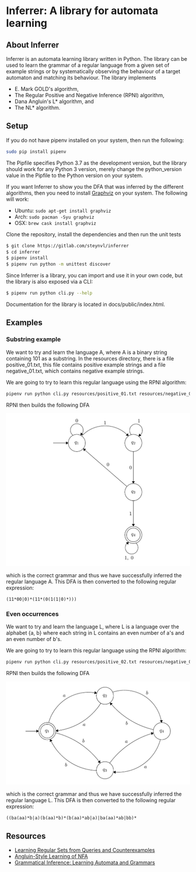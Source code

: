 # Inferrer: A library for automata learning

## About Inferrer
Inferrer is an automata learning library written in Python. The library can be
used to learn the grammar of a regular language from a given set of example strings
or by systematically observing the behaviour of a target automaton and matching its behaviour. The
library implements 

* E. Mark GOLD's algorithm,
* The Regular Positive and Negative Inference (RPNI) algorithm,
* Dana Angluin's L* algorithm, and
* The NL* algorithm.

## Setup
If you do not have pipenv installed on your system, then run the following:
```bash
sudo pip install pipenv 
```

The Pipfile specifies Python 3.7 as the development version, but the library should
work for any Python 3 version, merely change the python\_version value in the
Pipfile to the Python version on your system. 

If you want Inferrer to show you the DFA that was inferred by the different algorithms, then
you need to install [Graphviz](https://www.graphviz.org/) on your system. The following 
will work:

* Ubuntu: ```sudo apt-get install graphviz```
* Arch: ```sudo pacman -Syu graphviz```
* OSX: ```brew cask install graphviz```



Clone the repository, install the dependencies and then run the unit tests
```bash
$ git clone https://gitlab.com/steynvl/inferrer
$ cd inferrer
$ pipenv install
$ pipenv run python -m unittest discover
```
Since Inferrer is a library, you can import and use it in your own code, but the library
is also exposed via a CLI:
```bash
$ pipenv run python cli.py --help
```

Documentation for the library is located in docs/public/index.html.

## Examples

### Substring example

We want to try and learn the language A, where A is a binary string containing 101 as a substring.
In the resources directory, there is a file positive_01.txt, this file contains positive example
strings and a file negative_01.txt, which contains negative example strings.

We are going to try to learn this regular language using the RPNI algorithm:
```bash
pipenv run python cli.py resources/positive_01.txt resources/negative_01.txt rpni --show-dfa
```
RPNI then builds the following DFA

![](resources/dfa_01.png)

which is the correct grammar and thus we have successfully inferred the regular language A.
This DFA is then converted to the following regular expression:
```text
(11*00|0)*(11*(0(1(1|0)*)))
```

### Even occurrences
We want to try and learn the language L, where L is a language over the alphabet {a, b} where each string in L contains an even number of a's and an even number of b's.

We are going to try to learn this regular language using the RPNI algorithm:
```bash
pipenv run python cli.py resources/positive_02.txt resources/negative_02.txt rpni --show-dfa
```
RPNI then builds the following DFA

![](resources/dfa_02.png)

which is the correct grammar and thus we have successfully inferred the regular language L.
This DFA is then converted to the following regular expression:
```text
((ba(aa)*b|a)(b(aa)*b)*(b(aa)*ab|a)|ba(aa)*ab|bb)*
```

## Resources

* [Learning Regular Sets from Queries and Counterexamples](https://www.sciencedirect.com/science/article/pii/0890540187900526)
* [Angluin-Style Learning of NFA](https://www.aaai.org/ocs/index.php/IJCAI/IJCAI-09/paper/viewFile/550/932)
* [Grammatical Inference: Learning Automata and Grammars](http://www.cambridge.org/gb/academic/subjects/computer-science/pattern-recognition-and-machine-learning/grammatical-inference-learning-automata-and-grammars?format=HB#hUi22RWdy3vfxPdp.97)
